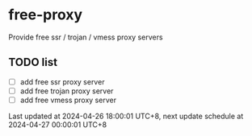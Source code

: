 
# free-proxy
Provide free ssr / trojan / vmess proxy servers


## TODO list
- [ ] add free ssr proxy server
- [ ] add free trojan proxy server
- [ ] add free vmess proxy server

Last updated at 2024-04-26 18:00:01 UTC+8, next update schedule at 2024-04-27 00:00:01 UTC+8

